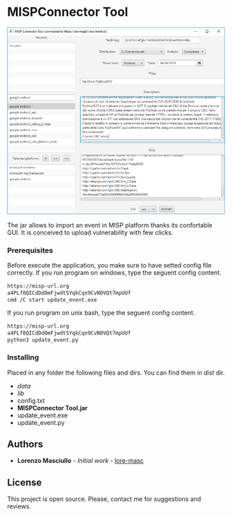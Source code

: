 # MISPConnector Tool
![Screenshot](https://github.com/lore-masc/MISPConnector-Tool/blob/master/resources/mispconnector.png)

The jar allows to import an event in MISP platform thanks its confortable GUI. It is conceived to upload vulnerability with few clicks.

### Prerequisites

Before execute the application, you make sure to have setted config file correctly.
If you run program on windows, type the seguent config content.

```
https://misp-url.org
a4PLf8QICdDdOmFjwdtSYqkCqn9CvN0VQt7mpUUf
cmd /C start update_event.exe
```

If you run program on unix bash, type the seguent config content.
```
https://misp-url.org
a4PLf8QICdDdOmFjwdtSYqkCqn9CvN0VQt7mpUUf
python3 update_event.py
```

### Installing

Placed in any folder the following files and dirs. You can find them in *dist* dir.

* *data*
* *lib*
* config.txt
* **MISPConnector Tool.jar**
* update_event.exe
* update_event.py

## Authors

* **Lorenzo Masciullo** - *Initial work* - [lore-masc](https://github.com/lore-masc)

## License

This project is open source. Please, contact me for suggestions and reviews.
